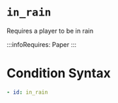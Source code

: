 # `in_rain`

Requires a player to be in rain

:::infoRequires:
Paper
:::
# Condition Syntax
```yaml
- id: in_rain
```
